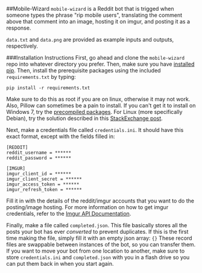 ##Mobile-Wizard
`mobile-wizard` is a Reddit bot that is trigged when someone types the phrase "rip mobile users", translating the comment above that comment into an image, hosting it on imgur, and posting it as a response.

`data.txt` and `data.png` are provided as example inputs and outputs, respectively.

###Installation Instructions
First, go ahead and clone the `mobile-wizard` repo into whatever directory you prefer. Then, make sure you have [installed pip](http://pip.readthedocs.org/en/latest/installing.html). Then, install the prerequisite packages using the included `requirements.txt` by typing:

`pip install -r requirements.txt`

Make sure to do this as root if you are on linux, otherwise it may not work. Also, Pillow can sometimes be a pain to install. If you can't get it to install on Windows 7, try the [precompiled packages](http://www.lfd.uci.edu/~gohlke/pythonlibs/). For Linux (more specifically Debian), try the solution described in this [StackExchange post](http://unix.stackexchange.com/questions/105265/install-pil-pillow-via-pip-in-debian-testing-jessie).

Next, make a credentials file called `credentials.ini`. It should have this exact format, except with the fields filled in:
```
[REDDIT]
reddit_username = ******
reddit_password = ******

[IMGUR]
imgur_client_id = ******
imgur_client_secret = ******
imgur_access_token = ******
imgur_refresh_token = ******
```
Fill it in with the details of the reddit/imgur accounts that you want to do the posting/image hosting. For more information on how to get imgur credentials, refer to the [Imgur API Documentation](https://api.imgur.com/).

Finally, make a file called `completed.json`. This file basically stores all the posts your bot has ever _converted_ to prevent duplicates. If this is the first time making the file, simply fill it with an empty json array:
`{}`
These record files are swappable between instances of the bot, so you can transfer them. If you want to move your bot from one location to another, make sure to store `credentials.ini` and `completed.json` with you in a flash drive so you can put them back in when you start again.
